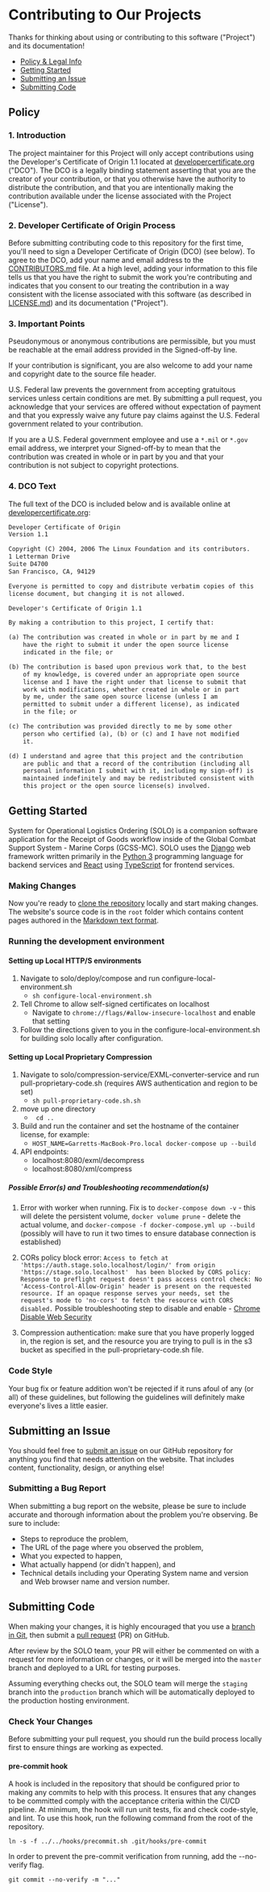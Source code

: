 # Contributing to Our Projects

Thanks for thinking about using or contributing to this software ("Project") and its documentation!

* [Policy & Legal Info](#policy)
* [Getting Started](#getting-started)
* [Submitting an Issue](#submitting-an-issue)
* [Submitting Code](#submitting-code)

## Policy

### 1. Introduction

The project maintainer for this Project will only accept contributions using the Developer's Certificate of Origin 1.1 
located at [developercertificate.org](https://developercertificate.org) ("DCO"). The DCO is a legally binding statement 
asserting that you are the creator of your contribution, or that you otherwise have the authority to distribute the 
contribution, and that you are intentionally making the contribution available under the license associated with the 
Project ("License").

### 2. Developer Certificate of Origin Process

Before submitting contributing code to this repository for the first time, you'll need to sign a Developer Certificate
 of Origin (DCO) (see below). To agree to the DCO, add your name and email address to the
  [CONTRIBUTORS.md](https://github.com/Code-dot-mil/code.mil/blob/master/CONTRIBUTORS.md) file. At a high level,
   adding your information to this file tells us that you have the right to submit the work you're contributing and 
   indicates that you consent to our treating the contribution in a way consistent with the license associated with 
   this software (as described in [LICENSE.md](https://github.com/Code-dot-mil/code.mil/blob/master/LICENSE.md)) 
   and its documentation ("Project").

### 3. Important Points

Pseudonymous or anonymous contributions are permissible, but you must be reachable at the email address provided in 
the Signed-off-by line.

If your contribution is significant, you are also welcome to add your name and copyright date to the source file header.

U.S. Federal law prevents the government from accepting gratuitous services unless certain conditions are met. By 
submitting a pull request, you acknowledge that your services are offered without expectation of payment and that 
you expressly waive any future pay claims against the U.S. Federal government related to your contribution.

If you are a U.S. Federal government employee and use a `*.mil` or `*.gov` email address, we interpret your 
Signed-off-by to mean that the contribution was created in whole or in part by you and that your contribution is not 
subject to copyright protections.

### 4. DCO Text

The full text of the DCO is included below and is available online at
 [developercertificate.org](https://developercertificate.org):

```txt
Developer Certificate of Origin
Version 1.1

Copyright (C) 2004, 2006 The Linux Foundation and its contributors.
1 Letterman Drive
Suite D4700
San Francisco, CA, 94129

Everyone is permitted to copy and distribute verbatim copies of this
license document, but changing it is not allowed.

Developer's Certificate of Origin 1.1

By making a contribution to this project, I certify that:

(a) The contribution was created in whole or in part by me and I
    have the right to submit it under the open source license
    indicated in the file; or

(b) The contribution is based upon previous work that, to the best
    of my knowledge, is covered under an appropriate open source
    license and I have the right under that license to submit that
    work with modifications, whether created in whole or in part
    by me, under the same open source license (unless I am
    permitted to submit under a different license), as indicated
    in the file; or

(c) The contribution was provided directly to me by some other
    person who certified (a), (b) or (c) and I have not modified
    it.

(d) I understand and agree that this project and the contribution
    are public and that a record of the contribution (including all
    personal information I submit with it, including my sign-off) is
    maintained indefinitely and may be redistributed consistent with
    this project or the open source license(s) involved.
```

## Getting Started

System for Operational Logistics Ordering (SOLO) is a companion software application for the Receipt of Goods workflow
inside of the Global Combat Support System - Marine Corps (GCSS-MC). SOLO uses the 
[Django](https://www.djangoproject.com/) web framework written primarily in the 
[Python 3](https://www.python.org/download/releases/3.0/) programming language for backend services 
and [React](https://reactjs.org/) using [TypeScript](https://www.typescriptlang.org/) for frontend services.

### Making Changes

Now you're ready to [clone the repository](https://github.com/deptofdefense/solo) locally and start making changes. 
The website's source code is in the `root` folder which contains content pages authored in the
 [Markdown text format](https://www.markdownguide.org/).

### Running the development environment

#### Setting up Local HTTP/S environments
  1. Navigate to solo/deploy/compose and run configure-local-environment.sh
      - `sh configure-local-environment.sh`
  2. Tell Chrome to allow self-signed certificates on localhost
      - Navigate to `chrome://flags/#allow-insecure-localhost` and enable that setting
  3. Follow the directions given to you in the configure-local-environment.sh for building solo locally
  after configuration.
  
#### Setting up Local Proprietary Compression 
  1. Navigate to solo/compression-service/EXML-converter-service and run pull-proprietary-code.sh (requires AWS authentication and region to be set)
      - `sh pull-proprietary-code.sh.sh`
  2. move up one directory
      - ` cd ..`
  3. Build and run the container and set the hostname of the container license, for example:
      - `HOST_NAME=Garretts-MacBook-Pro.local docker-compose up --build`
  4. API endpoints:
      - localhost:8080/exml/decompress
      - localhost:8080/xml/compress 

##### Possible Error(s) and Troubleshooting recommendation(s)
1. Error with worker when running. Fix is to `docker-compose down -v` - this will delete the persistent volume, 
`docker volume prune` - delete the actual volume, and `docker-compose -f docker-compose.yml up --build` 
(possibly will have to run it two times to ensure database connection is established)

1. CORs policy block error:
`Access to fetch at 'https://auth.stage.solo.localhost/login/' from origin 'https://stage.solo.localhost' 
has been blocked by CORS policy: Response to preflight request doesn't pass access control check: No 
'Access-Control-Allow-Origin' header is present on the requested resource. If an opaque response serves your
 needs, set the request's mode to 'no-cors' to fetch the resource with CORS disabled.` Possible troubleshooting 
 step to disable and enable - [Chrome Disable Web Security](https://www.codeworkshop.com.au/chrome-disable-web-security/)

 2. Compression authentication: make sure that you have properly logged in, the region is set, and the resource you are trying to pull is in the s3 bucket as specified in the pull-proprietary-code.sh file.

### Code Style

Your bug fix or feature addition won't be rejected if it runs afoul of any (or all) of these guidelines,
 but following the guidelines will definitely make everyone's lives a little easier.

## Submitting an Issue

You should feel free to [submit an issue](https://github.com/deptofdefense/solo/issues) on our GitHub repository 
for anything you find that needs attention on the website. That includes content, functionality, design, or
 anything else!

### Submitting a Bug Report

When submitting a bug report on the website, please be sure to include accurate and thorough information about the 
problem you're observing. Be sure to include:

* Steps to reproduce the problem,
* The URL of the page where you observed the problem,
* What you expected to happen,
* What actually happend (or didn't happen), and
* Technical details including your Operating System name and version and Web browser name and version number.

## Submitting Code

When making your changes, it is highly encouraged that you use a
 [branch in Git](https://git-scm.com/book/en/v2/Git-Branching-Basic-Branching-and-Merging), then submit a 
 [pull request](https://github.com/deptofdefense/solo/pulls) (PR) on GitHub.

After review by the SOLO team, your PR will either be commented on with a request for more information or changes, or 
it will be merged into the `master` branch and deployed to a URL for testing purposes.

Assuming everything checks out, the SOLO team will merge the `staging` branch into the `production` branch which will
 be automatically deployed to the production hosting environment.

### Check Your Changes

Before submitting your pull request, you should run the build process locally first to ensure things are working 
as expected.

#### pre-commit hook

A hook is included in the repository that should be configured prior to making any commits to help with this process. 
It ensures that any changes to be committed comply with the acceptance criteria within the CI/CD pipeline. At minimum,
 the hook will run unit tests, fix and check code-style, and lint. To use this hook, run the following command from 
 the root of the repository.

`ln -s -f ../../hooks/precommit.sh .git/hooks/pre-commit`

In order to prevent the pre-commit verification from running, add the --no-verify flag.

`git commit --no-verify -m "..."`
